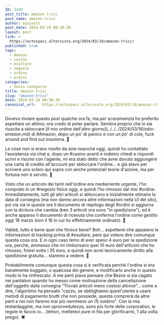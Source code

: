 ```yaml
---
ID: 3349
post_title: amazon tricc
post_name: amazon-tricc
author: minioctt
post_date: 2024-03-19 00:30:30
layout: post
link: >
  https://octospacc.altervista.org/2024/03/19/amazon-tricc/
published: true
tags:
  - Amazon
  - casino
  - esultare
  - negozio
  - ordine
  - ordini
categories:
  - Senza categoria
title: amazon tricc
slug: "amazon-tricc"
date: 2024-03-19 00:30:30
canonical_url:   https://octospacc.altervista.org/2024/03/19/amazon-tricc/
---
```

<!-- wp:paragraph -->
<p markdown="1">Dovevo inviare questo post qualche ora fa, ma <em>per scaramanzia</em> ho preferito aspettare un attimo; ora credo di poter parlare. Sembra proprio che io sia riuscita a sbloccare [il mio ordine dell'altro giorno](../../../2024/03/16/odio-emezon.md) di #Amazon, dopo un po' di panico e con un po' di culo, fuck around and find out insomma. 🤗</p>
<!-- /wp:paragraph -->

<!-- wp:paragraph -->
<p markdown="1">Le cose non si erano risolte da sole neanche oggi, quindi ho contattato l'assistenza via chat e, dopo un #casino avanti e indietro chiedi e rispondi scrivi e riscrivi con l'agente, mi era stato detto che avrei dovuto aggiungere una carta di credito all'account per sbloccare l'ordine... e già stavo per scrivere uno sclero qui sopra con anche potenziali teorie d'azione, ma per fortuna non è servito. 🙏</p>
<!-- /wp:paragraph -->

<!-- wp:paragraph -->
<p markdown="1">Visto che un articolo dei tanti nell'ordine era mediamente urgente, l'ho comprato in un #negozio fisico oggi, e quindi l'ho rimosso dal mio #ordine. Immediatamente, tutti gli altri articoli si sbloccano e inizialmente stimano la data di consegna (ma non danno ancora altre informazioni nella UI del sito), poi via via in queste ore il documento di riepilogo degli #ordini si aggiorna con la dicitura che cambia (ben 3 articoli ora sono "in spedizione"), ed è anche apparso il documento di ricevuta che conferma l'ordine come gestito oggi 18 marzo (non il 16 in cui ho effettivamente ordinato). 👀</p>
<!-- /wp:paragraph -->

<!-- wp:paragraph -->
<p markdown="1">Vabbè, tutto è bene quel che finisce bene? Boh... aspetterei che appaiano le informazioni di tracking prima di #esultare, però qui volevo dire comunque questa cosa ora. E in ogni caso temo di aver speso 4 euro per la spedizione ora, perché, ammesso che mi rimborsano quei 10 euro dell'articolo che ho rimosso, finirei sotto i 35 euro, e quindi non avrei tecnicamente diritto alla spedizione gratuita... staremo a vedere. 👄</p>
<!-- /wp:paragraph -->

<!-- wp:paragraph -->
<p markdown="1">Probabilmente comunque questa cosa si è verificata perché l'ordine si era banalmente buggato, o qualcosa del genere, e modificarlo anche in questo modo lo ha rinfrescato. A me però piace pensare che Bezos si sia cagato nei pantaloni quando ho messo come motivazione della cancellazione dell'oggetto dalla consegna "Trovati articoli meno costosi altrove"... come a dire, l'algoritmo ha pensato "cazzo, se obblighiamo quest'utente a usare metodi di pagamento brutti che non possiede, questa comprerà da altre parti e noi non faremo mai più nemmeno un (1) soldino". Con la mia testardaggine, ma non sprovvedutezza, sono più forte delle corporation, le regole le faccio io... (lettori, mettetevi pure in fila per glorificarmi, 1 alla volta prego). 🕷️</p>
<!-- /wp:paragraph -->